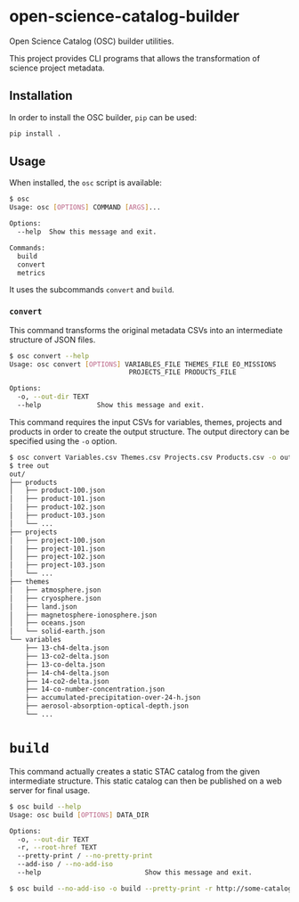 # open-science-catalog-builder

Open Science Catalog (OSC) builder utilities.

This project provides CLI programs that allows the transformation of science project metadata.

## Installation

In order to install the OSC builder, `pip` can be used:

```bash
pip install .
```

## Usage

When installed, the `osc` script is available:


```bash
$ osc
Usage: osc [OPTIONS] COMMAND [ARGS]...

Options:
  --help  Show this message and exit.

Commands:
  build
  convert
  metrics
```

It uses the subcommands `convert` and `build`.


### `convert`

This command transforms the original metadata CSVs into an intermediate structure of JSON files.

```bash
$ osc convert --help
Usage: osc convert [OPTIONS] VARIABLES_FILE THEMES_FILE EO_MISSIONS
                              PROJECTS_FILE PRODUCTS_FILE

Options:
  -o, --out-dir TEXT
  --help              Show this message and exit.
```

This command requires the input CSVs for variables, themes, projects and products in order to create the output structure. The output directory can be specified using the `-o` option.

```bash
$ osc convert Variables.csv Themes.csv Projects.csv Products.csv -o out
$ tree out
out/
├── products
│   ├── product-100.json
│   ├── product-101.json
│   ├── product-102.json
│   ├── product-103.json
│   └── ...
├── projects
│   ├── project-100.json
│   ├── project-101.json
│   ├── project-102.json
│   ├── project-103.json
│   └── ...
├── themes
│   ├── atmosphere.json
│   ├── cryosphere.json
│   ├── land.json
│   ├── magnetosphere-ionosphere.json
│   ├── oceans.json
│   └── solid-earth.json
└── variables
    ├── 13-ch4-delta.json
    ├── 13-co2-delta.json
    ├── 13-co-delta.json
    ├── 14-ch4-delta.json
    ├── 14-co2-delta.json
    ├── 14-co-number-concentration.json
    ├── accumulated-precipitation-over-24-h.json
    ├── aerosol-absorption-optical-depth.json
    └── ...
```

# `build`

This command actually creates a static STAC catalog from the given intermediate structure. This static catalog can then be published on a web server for final usage.

```bash
$ osc build --help
Usage: osc build [OPTIONS] DATA_DIR

Options:
  -o, --out-dir TEXT
  -r, --root-href TEXT
  --pretty-print / --no-pretty-print
  --add-iso / --no-add-iso
  --help                          Show this message and exit.
```

```bash
$ osc build --no-add-iso -o build --pretty-print -r http://some-catalog.com ../open-science-catalog-metadata/data/
```

